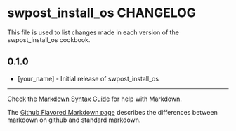 swpost_install_os CHANGELOG
===========================

This file is used to list changes made in each version of the swpost_install_os cookbook.

0.1.0
-----
- [your_name] - Initial release of swpost_install_os

- - -
Check the [Markdown Syntax Guide](http://daringfireball.net/projects/markdown/syntax) for help with Markdown.

The [Github Flavored Markdown page](http://github.github.com/github-flavored-markdown/) describes the differences between markdown on github and standard markdown.
